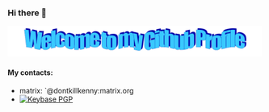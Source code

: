 ### Hi there 👋

<div align="center">
  <img src="https://github.com/DONSIMON92/DONSIMON92/blob/main/welcome.png" style="max-width: 100%;" alt="Welcome to my Github Profile" />
</div>

#### My contacts:
* matrix: `@dontkillkenny:matrix.org
* [![Keybase PGP](https://img.shields.io/keybase/pgp/DONSIMON92)](https://github.com/DONSIMON92.gpg)

<!--
**DONSIMON92/DONSIMON92** is a ✨ _special_ ✨ repository because its `README.md` (this file) appears on your GitHub profile.

Here are some ideas to get you started:

- 🔭 I’m currently working on ...
- 🌱 I’m currently learning ...
- 👯 I’m looking to collaborate on ...
- 🤔 I’m looking for help with ...
- 💬 Ask me about ...
- 📫 How to reach me: ...
- 😄 Pronouns: ...
- ⚡ Fun fact: ...
-->
